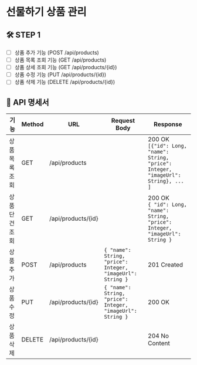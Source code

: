 # 선물하기 상품 관리

## 🛠 STEP 1
- [ ] 상품 추가 기능 (POST /api/products)
- [ ] 상품 목록 조회 기능 (GET /api/products)
- [ ] 상품 상세 조회 기능 (GET /api/products/{id})
- [ ] 상품 수정 기능 (PUT /api/products/{id})
- [ ] 상품 삭제 기능 (DELETE /api/products/{id})

## 🧾 API 명세서

| 기능           | Method | URL                | Request Body                                               | Response                                   |
|----------------|--------|--------------------|------------------------------------------------------------|--------------------------------------------|
| 상품 목록 조회  | GET    | /api/products      |                                                            | 200 OK<br>`[{"id": Long, "name": String, "price": Integer, "imageUrl": String}, ... ]` |
| 상품 단건 조회  | GET    | /api/products/{id} |                                                            | 200 OK<br>`{ "id": Long, "name": String, "price": Integer, "imageUrl": String }`      |
| 상품 추가       | POST   | /api/products      | `{ "name": String, "price": Integer, "imageUrl": String }` | 201 Created                               |
| 상품 수정       | PUT    | /api/products/{id} | `{ "name": String, "price": Integer, "imageUrl": String }`     | 200 OK                                    |
| 상품 삭제       | DELETE | /api/products/{id} |                                                            | 204 No Content                            |
